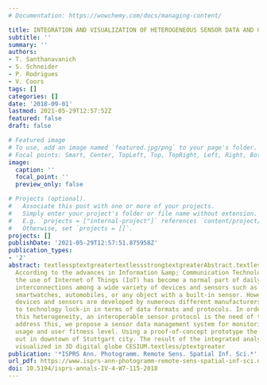 ```yaml
---
# Documentation: https://wowchemy.com/docs/managing-content/

title: INTEGRATION AND VISUALIZATION OF HETEROGENEOUS SENSOR DATA AND GEOSPATIAL INFORMATION
subtitle: ''
summary: ''
authors:
- T. Santhanavanich
- S. Schneider
- P. Rodrigues
- V. Coors
tags: []
categories: []
date: '2018-09-01'
lastmod: 2021-05-29T12:57:52Z
featured: false
draft: false

# Featured image
# To use, add an image named `featured.jpg/png` to your page's folder.
# Focal points: Smart, Center, TopLeft, Top, TopRight, Left, Right, BottomLeft, Bottom, BottomRight.
image:
  caption: ''
  focal_point: ''
  preview_only: false

# Projects (optional).
#   Associate this post with one or more of your projects.
#   Simply enter your project's folder or file name without extension.
#   E.g. `projects = ["internal-project"]` references `content/project/deep-learning/index.md`.
#   Otherwise, set `projects = []`.
projects: []
publishDate: '2021-05-29T12:57:51.875958Z'
publication_types:
- '2'
abstract: textlessptextgreatertextlessstrongtextgreaterAbstract.textless/strongtextgreater
  According to the advances in Information &amp; Communication Technology (ICT), nowadays,
  the use of Internet of Things (IoT) has become a normal part of daily life. It allows
  interconnections among a wide variety of devices and sensors such as smartphones,
  smartwatches, automobiles, or any object with a built-in sensor. However, these
  devices and sensors are developed by numerous different manufacturers which leads
  to technology lock-in in terms of data formats and protocols. In order of address
  this heterogeneity, an interoperable sensor protocol is the need of the hour. To
  address this, we propose a sensor data management system for monitoring textitpedelec
  usage and user fitness level. Using a proof-of-concept prototype the study is carried
  out in downtown of Stuttgart city. The result of the integrated analyzed data is
  visualized in 3D digital globe CESIUM.textless/ptextgreater
publication: '*ISPRS Ann. Photogramm. Remote Sens. Spatial Inf. Sci.*'
url_pdf: https://www.isprs-ann-photogramm-remote-sens-spatial-inf-sci.net/IV-4-W7/115/2018/
doi: 10.5194/isprs-annals-IV-4-W7-115-2018
---
```

